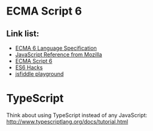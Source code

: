 ECMA Script 6
=============

## Link list:
- [ECMA 6 Language Specification](http://ecma-international.org/ecma-262/6.0/)
- [JavaScript Reference from Mozilla](https://developer.mozilla.org/en-US/docs/Web/JavaScript/Reference/Global_Objects)
- [ECMA Script 6](http://es6-features.org/)
- [ES6 Hacks](https://hacks.mozilla.org/category/es6-in-depth/)
- [jsfiddle playground](https://jsfiddle.net/)


# TypeScript

Think about using TypeScript instead of any JavaScript:
http://www.typescriptlang.org/docs/tutorial.html
